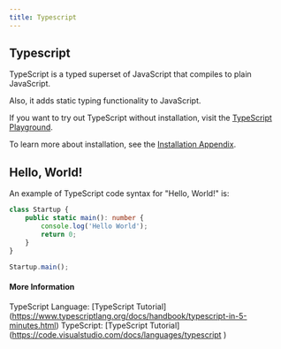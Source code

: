 ```yaml
---
title: Typescript
---
```

## Typescript

TypeScript is a typed superset of JavaScript that compiles to plain JavaScript.

Also, it adds static typing functionality to JavaScript.

If you want to try out TypeScript without installation, visit the <a href='http://www.typescriptlang.org/play/index.html' target='_blank' rel='nofollow'>TypeScript Playground</a>. 

To learn more about installation, see the [Installation Appendix](./src/articles/typescript/appendix-installation/index.md).

## Hello, World!
An example of TypeScript code syntax for "Hello, World!" is:
```typescript
class Startup {
    public static main(): number {
        console.log('Hello World');
        return 0;
    }
}

Startup.main();
```
#### More Information

TypeScript Language: [TypeScript Tutorial] (https://www.typescriptlang.org/docs/handbook/typescript-in-5-minutes.html)
TypeScript: [TypeScript Tutorial] (https://code.visualstudio.com/docs/languages/typescript
)

